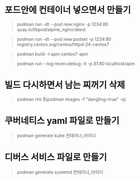 # 포드안에 컨테이너 넣으면서 만들기
> podman run -dt --pod new:nginx -p 1234:80 quay.io/libpod/alpine_nginx:latest

> podman run -dt --pod new:podset -p 1234:80 registry.centos.org/centos/httpd-24-centos7

> podman build -t apm centos7-apm

> podman run --log-level=debug -it -p 81:80 localhost/apm


# 빌드 다시하면서 남는 찌꺼기 삭제
> podman rmi $(podman images -f "dangling=true" -q)


# 쿠버네티스 yaml 파일로 만들기
> podman generate kube 컨테이너_아이디

# 디버스 서비스 파일로 만들기
> podman generate systemd 컨테이너_아이디


